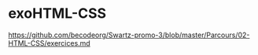 # exoHTML-CSS
https://github.com/becodeorg/Swartz-promo-3/blob/master/Parcours/02-HTML-CSS/exercices.md
